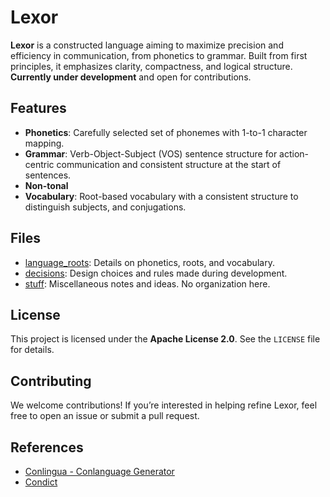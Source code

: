 # Lexor
**Lexor** is a constructed language aiming to maximize precision and efficiency in communication, from phonetics to grammar. Built from first principles, it emphasizes clarity, compactness, and logical structure. **Currently under development** and open for contributions.

## Features
- **Phonetics**: Carefully selected set of phonemes with 1-to-1 character mapping.
- **Grammar**: Verb-Object-Subject (VOS) sentence structure for action-centric communication and consistent structure at the start of sentences.
- **Non-tonal**
- **Vocabulary**: Root-based vocabulary with a consistent structure to distinguish subjects, and conjugations.

## Files
- [language_roots](./language_roots.md): Details on phonetics, roots, and vocabulary.
- [decisions](./decisions.md): Design choices and rules made during development.
- [stuff](./stuff.md): Miscellaneous notes and ideas. No organization here.

## License
This project is licensed under the **Apache License 2.0**. See the `LICENSE` file for details.

## Contributing
We welcome contributions! If you’re interested in helping refine Lexor, feel free to open an issue or submit a pull request.

## References
- [Conlingua - Conlanguage Generator](https://github.com/etnms/Conlingua-conlanguage-generator)
- [Condict](https://github.com/arimah/condict)
